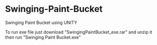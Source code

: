 # Swinging-Paint-Bucket
Swinging Paint Bucket using UNITY

To run exe file just download "SwingingPaintBucket_exe.rar" and unzip it 
then run "Swinging Paint Bucket.exe"
